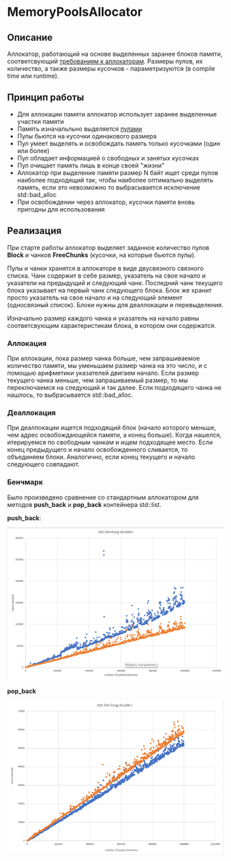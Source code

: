 # MemoryPoolsAllocator

## Описание

Аллокатор, работающий на основе выделенных заранее блоков памяти, соответсвующий [требованиям к аллокаторам](https://en.cppreference.com/w/cpp/named_req/Allocator).
Размеры пулов, их количество, а также размеры кусочков - параметризуются (в compile time или runtime).

## Принцип работы

- Для аллокации памяти аллокатор использует заранее выделенные участки памяти
- Память изначальльно выделяется [пулами](https://en.wikipedia.org/wiki/Memory_pool)
- Пулы бьются на кусочки одинакового размера
- Пул умеет выделять и освобождать память только кусочками (один или более)
- Пул обладает информацией о свободных и занятых кусочках
- Пул очищает память лишь в конце своей "жизни"
- Аллокатор при выделение памяти размер N байт ищет среди пулов наиболее подходящий так, чтобы наиболее оптимально выделять память, если это невозможно то выбрасывается исключение std::bad_alloc
- При освобождении через аллокатор, кусочки памяти вновь пригодны для использования

## Реализация

При старте работы аллокатор выделяет заданное количество пулов **Block** и чанков **FreeChunks** (кусочки, на которые бьются пулы). 

Пулы и чанки хранятся в аллокаторе в виде двусвязного связного списка. Чанк содержит в себе размер, указатель на свое начало и указатели на предыдущий и следующий чанк. Последний чанк текущего блока указывает на первый чанк следующего блока. Блок же хранит просто указатель на свое начало и на следующий элемент (односвязный список). Блоки нужны для деаллокации и перевыделения. 

Изначально размер каждого чанка и указатель на начало равны соответсвующим характеристикам блока, в котором они содержатся. 

### Аллокация
При аллокации, пока размер чанка больше, чем запрашиваемое количество памяти, мы уменьшаем размер чанка на это число, и с помощью арифметики указателей двигаем начало. Если размер текущего чанка меньше, чем запрашиваемый размер, то мы переключаемся на следующий и так далее. Если подходящего чанка не нашлось, то выбрасывается std::bad_alloc.

### Деаллокация 

При деаллокации ищется подходящий блок (начало которого меньше, чем адрес освобождающейся памяти, а конец больше). Когда нашелся, итерируемся по свободным чанкам и ищем подходящее место. Если конец предыдущего и начало освобожденного сливается, то объединяем блоки. Аналогично, если конец текущего и начало следующего совпадают.

### Бенчмарк

Было произведено сравнение со стандартным аллокатором для методов **push_back** и **pop_back** контейнера std::list<long double>. 


**push_back**:

![](https://github.com/Kreg101/PoolAllocator/blob/main/benchmarks/push_back.png)

**pop_back**

![](https://github.com/Kreg101/PoolAllocator/blob/main/benchmarks/pop_back.png)
